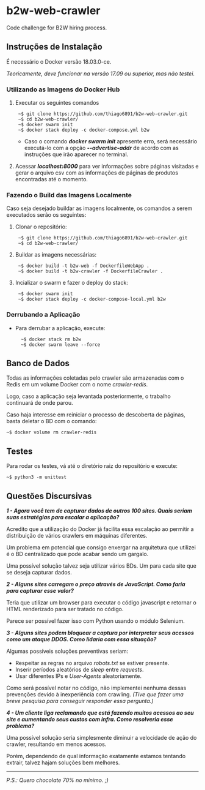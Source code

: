 # b2w-web-crawler

Code challenge for B2W hiring process.

## Instruções de Instalação

É necessário o Docker versão 18.03.0-ce. 

*Teoricamente, deve funcionar na versão 17.09 ou superior, mas não testei*.

### Utilizando as Imagens do Docker Hub

1. Executar os seguintes comandos

        ~$ git clone https://github.com/thiago6891/b2w-web-crawler.git
        ~$ cd b2w-web-crawler/
        ~$ docker swarm init
        ~$ docker stack deploy -c docker-compose.yml b2w

    - Caso o comando ***docker swarm init*** apresente erro, será necessário executá-lo com a opção ***--advertise-addr*** de acordo com as instruções que irão aparecer no terminal.

2. Acessar ***localhost:8000*** para ver informações sobre páginas visitadas e gerar o arquivo csv com as informações de páginas de produtos encontradas até o momento.

### Fazendo o Build das Imagens Localmente

Caso seja desejado buildar as imagens localmente, os comandos a serem executados serão os seguintes:

1. Clonar o repositório:

        ~$ git clone https://github.com/thiago6891/b2w-web-crawler.git
        ~$ cd b2w-web-crawler/

2. Buildar as imagens necessárias:

        ~$ docker build -t b2w-web -f DockerfileWebApp .
        ~$ docker build -t b2w-crawler -f DockerfileCrawler .

3. Incializar o swarm e fazer o deploy do stack:

        ~$ docker swarm init
        ~$ docker stack deploy -c docker-compose-local.yml b2w

### Derrubando a Aplicação

- Para derrubar a aplicação, execute:

        ~$ docker stack rm b2w
        ~$ docker swarm leave --force

## Banco de Dados

Todas as informações coletadas pelo crawler são armazenadas com o Redis em um volume Docker com o nome *crawler-redis*.

Logo, caso a aplicação seja levantada posteriormente, o trabalho continuará de onde parou.

Caso haja interesse em reiniciar o processo de descoberta de páginas, basta deletar o BD com o comando:

    ~$ docker volume rm crawler-redis

## Testes

Para rodar os testes, vá até o diretório raiz do repositório e execute:

    ~$ python3 -m unittest

## Questões Discursivas

***1 - Agora você tem de capturar dados de outros 100 sites. Quais seriam suas estratégias para escalar a aplicação?***

Acredito que a utilização do Docker já facilita essa escalação ao permitir a distribuição de vários crawlers em máquinas diferentes.

Um problema em potencial que consigo enxergar na arquitetura que utilizei é o BD centralizado que pode acabar sendo um gargalo.

Uma possível solução talvez seja utilizar vários BDs. Um para cada site que se deseja capturar dados.

***2 - Alguns sites carregam o preço através de JavaScript. Como faria para capturar esse valor?***

Teria que utilizar um browser para executar o código javascript e retornar o HTML renderizado para ser tratado no código.

Parece ser possível fazer isso com Python usando o módulo Selenium.

***3 - Alguns sites podem bloquear a captura por interpretar seus acessos como um ataque DDOS. Como lidaria com essa situação?***

Algumas possíveis soluções preventivas seriam:

- Respeitar as regras no arquivo *robots.txt* se estiver presente.
- Inserir períodos aleatórios de *sleep* entre *requests*.
- Usar diferentes IPs e *User-Agents* aleatoriamente.

Como será possível notar no código, não implementei nenhuma dessas prevenções devido à inexperiência com crawling. *(Tive que fazer uma breve pesquisa para conseguir responder essa pergunta.)*

***4 - Um cliente liga reclamando que está fazendo muitos acessos ao seu site e aumentando seus custos com infra. Como resolveria esse problema?***

Uma possível solução seria simplesmente diminuir a velocidade de ação do crawler, resultando em menos acessos.

Porém, dependendo de qual informação exatamente estamos tentando extrair, talvez hajam soluções bem melhores.

---

*P.S.: Quero chocolate 70% no mínimo. ;)*
